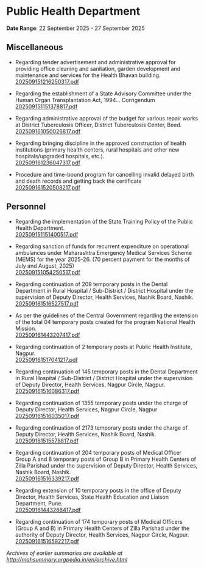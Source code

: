 # Public Health Department

**Date Range**: 22 September 2025 - 27 September 2025


## Miscellaneous
- Regarding tender advertisement and administrative approval for providing office cleaning and sanitation, garden development and maintenance and services for the Health Bhavan building.\
  [202509151216250317.pdf](https://gr.maharashtra.gov.in/Site/Upload/Government%20Resolutions/English/202509151216250317.pdf)

- Regarding the establishment of a State Advisory Committee under the Human Organ Transplantation Act, 1994... Corrigendum\
  [202509151151378817.pdf](https://gr.maharashtra.gov.in/Site/Upload/Government%20Resolutions/English/202509151151378817.pdf)

- Regarding administrative approval of the budget for various repair works at District Tuberculosis Officer, District Tuberculosis Center, Beed.\
  [202509161050026817.pdf](https://gr.maharashtra.gov.in/Site/Upload/Government%20Resolutions/English/202509161050026817.pdf)

- Regarding bringing discipline in the approved construction of health institutions (primary health centers, rural hospitals and other new hospitals/upgraded hospitals, etc.).\
  [202509161236047317.pdf](https://gr.maharashtra.gov.in/Site/Upload/Government%20Resolutions/English/202509161236047317.pdf)

- Procedure and time-bound program for cancelling invalid delayed birth  and death records and getting back the certificate\
  [202509161520508217.pdf](https://gr.maharashtra.gov.in/Site/Upload/Government%20Resolutions/English/202509161520508217.pdf)

## Personnel
- Regarding the implementation of the State Training Policy of the Public Health Department.\
  [202509151151400517.pdf](https://gr.maharashtra.gov.in/Site/Upload/Government%20Resolutions/English/202509151151400517.pdf)

- Regarding sanction of funds for recurrent expenditure on operational ambulances under Maharashtra Emergency Medical Services Scheme (MEMS) for the year 2025-26. (70 percent payment for the months of July and August, 2025)\
  [202509151054250517.pdf](https://gr.maharashtra.gov.in/Site/Upload/Government%20Resolutions/English/202509151054250517.pdf)

- Regarding continuation of 209 temporary posts in the Dental Department in Rural Hospital / Sub-District / District Hospital under the supervision of Deputy Director, Health Services, Nashik Board, Nashik.\
  [202509161516527517.pdf](https://gr.maharashtra.gov.in/Site/Upload/Government%20Resolutions/English/202509161516527517.pdf)

- As per the guidelines of the Central Government regarding the extension of the total 04 temporary posts created for the program National Health Mission.\
  [202509161443207417.pdf](https://gr.maharashtra.gov.in/Site/Upload/Government%20Resolutions/English/202509161443207417.pdf)

- Regarding continuation of 2 temporary posts at Public Health Institute, Nagpur.\
  [202509161517041217.pdf](https://gr.maharashtra.gov.in/Site/Upload/Government%20Resolutions/English/202509161517041217.pdf)

- Regarding continuation of 145 temporary posts in the Dental Department in Rural Hospital / Sub-District / District Hospital under the supervision of Deputy Director, Health Services, Nagpur Circle, Nagpur.\
  [202509161516086317.pdf](https://gr.maharashtra.gov.in/Site/Upload/Government%20Resolutions/English/202509161516086317.pdf)

- Regarding continuation of 1355 temporary posts under the charge of Deputy Director, Health Services, Nagpur Circle, Nagpur\
  [202509161516035017.pdf](https://gr.maharashtra.gov.in/Site/Upload/Government%20Resolutions/English/202509161516035017.pdf)

- Regarding continuation of 2173 temporary posts under the charge of Deputy Director, Health Services, Nashik Board, Nashik.\
  [202509161515578817.pdf](https://gr.maharashtra.gov.in/Site/Upload/Government%20Resolutions/English/202509161515578817.pdf)

- Regarding continuation of 204 temporary posts of Medical Officer Group A and 8 temporary posts of Group B in Primary Health Centers of Zilla Parishad under the supervision of Deputy Director, Health Services, Nashik Board, Nashik.\
  [202509161516339217.pdf](https://gr.maharashtra.gov.in/Site/Upload/Government%20Resolutions/English/202509161516339217.pdf)

- Regarding extension of 10 temporary posts in the office of Deputy Director, Health Services, State Health Education and Liaison Department, Pune.\
  [202509161443266417.pdf](https://gr.maharashtra.gov.in/Site/Upload/Government%20Resolutions/English/202509161443266417.pdf)

- Regarding continuation of 174 temporary posts of Medical Officers (Group A and B) in Primary Health Centers of Zilla Parishad under the authority of Deputy Director, Health Services, Nagpur Circle, Nagpur.\
  [202509161516592217.pdf](https://gr.maharashtra.gov.in/Site/Upload/Government%20Resolutions/English/202509161516592217.pdf)


*Archives of earlier summaries are available at http://mahsummary.orgpedia.in/en/archive.html*